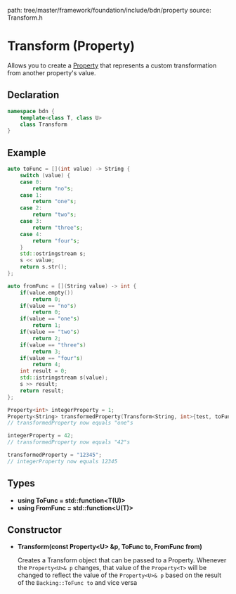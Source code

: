 path: tree/master/framework/foundation/include/bdn/property
source: Transform.h

# Transform (Property)

Allows you to create a [Property](property.md) that represents a custom transformation from another property's value.

## Declaration

```C++
namespace bdn {
	template<class T, class U>
	class Transform
}
```

## Example

```c++
auto toFunc = [](int value) -> String {
    switch (value) {
    case 0:
        return "no"s;
    case 1:
        return "one"s;
    case 2:
        return "two"s;
    case 3:
        return "three"s;
    case 4:
        return "four"s;
    }
    std::ostringstream s;
    s << value;
    return s.str();
};

auto fromFunc = [](String value) -> int {
	if(value.empty())
		return 0;
	if(value == "no"s)
		return 0;
	if(value == "one"s)
		return 1;
	if(value == "two"s)
		return 2;
	if(value == "three"s)
		return 3;
	if(value == "four"s)
		return 4;
	int result = 0;
	std::istringstream s(value);
	s >> result;
	return result;
};

Property<int> integerProperty = 1;
Property<String> transformedProperty(Transform<String, int>{test, toFunc, fromFunc});
// transformedProperty now equals "one"s

integerProperty = 42;
// transformedProperty now equals "42"s

transformedProperty = "12345";
// integerProperty now equals 12345
```

## Types

* **using ToFunc = std::function<T(U)\>**
* **using FromFunc = std::function<U(T)\>**

## Constructor

* **Transform(const Property<U\> &p, ToFunc to, FromFunc from)**

	Creates a Transform object that can be passed to a Property<T>.
	Whenever the `Property<U>& p` changes, that value of the `Property<T>` will be changed to reflect 
	the value of the `Property<U>& p` based on the result of the `Backing::ToFunc to` and vice versa